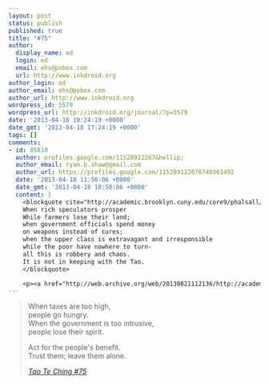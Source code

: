 ```yaml
---
layout: post
status: publish
published: true
title: "#75"
author:
  display_name: ed
  login: ed
  email: ehs@pobox.com
  url: http://www.inkdroid.org
author_login: ed
author_email: ehs@pobox.com
author_url: http://www.inkdroid.org
wordpress_id: 5579
wordpress_url: http://inkdroid.org/journal/?p=5579
date: '2013-04-18 10:24:19 +0000'
date_gmt: '2013-04-18 17:24:19 +0000'
tags: []
comments:
- id: 85818
  author: profiles.google.com/11528912267&hellip;
  author_email: ryan.b.shaw@gmail.com
  author_url: https://profiles.google.com/115289122676740361492
  date: '2013-04-18 11:50:06 +0000'
  date_gmt: '2013-04-18 18:50:06 +0000'
  content: |
    <blockquote cite="http://academic.brooklyn.cuny.edu/core9/phalsall/texts/taote-v3.html#53">
    When rich speculators prosper
    While farmers lose their land;
    when government officials spend money
    on weapons instead of cures;
    when the upper class is extravagant and irresponsible
    while the poor have nowhere to turn-
    all this is robbery and chaos.
    It is not in keeping with the Tao.
    </blockquote>

    <p><a href="http://web.archive.org/web/20130821112136/http://academic.brooklyn.cuny.edu/core9/phalsall/texts/taote-v3.html" rel="nofollow"><cite>TAO TE CHING</cite> #53</a></p>
---
```

<blockquote>
When taxes are too high,<br />
people go hungry.<br />
When the government is too intrusive,<br />
people lose their spirit.</p>
<p>Act for the people's benefit.<br />
Trust them; leave them alone.</p>
<p><cite><a href="http://web.archive.org/web/20130821112136/http://academic.brooklyn.cuny.edu/core9/phalsall/texts/taote-v3.html">Tao Te Ching #75</a><br />
</cite></p></blockquote>
